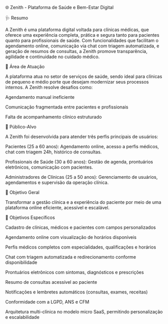 🌐 Zenith - Plataforma de Saúde e Bem-Estar Digital

🩺 Resumo

A Zenith é uma plataforma digital voltada para clínicas médicas, que oferece uma experiência completa, prática e segura tanto para pacientes quanto para profissionais de saúde. Com funcionalidades que facilitam o agendamento online, comunicação via chat com triagem automatizada, e geração de resumos de consultas, a Zenith promove transparência, agilidade e continuidade no cuidado médico.

💼 Área de Atuação

A plataforma atua no setor de serviços de saúde, sendo ideal para clínicas de pequeno e médio porte que desejam modernizar seus processos internos. A Zenith resolve desafios como:

Agendamento manual ineficiente

Comunicação fragmentada entre pacientes e profissionais

Falta de acompanhamento clínico estruturado

🎯 Público-Alvo

A Zenith foi desenvolvida para atender três perfis principais de usuários:

Pacientes (25 a 60 anos): Agendamento online, acesso a perfis médicos, chat com triagem 24h, histórico de consultas.

Profissionais de Saúde (30 a 60 anos): Gestão de agenda, prontuários eletrônicos, comunicação com pacientes.

Administradores de Clínicas (25 a 50 anos): Gerenciamento de usuários, agendamentos e supervisão da operação clínica.

🌟 Objetivo Geral

Transformar a gestão clínica e a experiência do paciente por meio de uma plataforma online eficiente, acessível e escalável.

🎯 Objetivos Específicos

Cadastro de clínicas, médicos e pacientes com campos personalizados

Agendamento online com visualização de horários disponíveis

Perfis médicos completos com especialidades, qualificações e horários

Chat com triagem automatizada e redirecionamento conforme disponibilidade

Prontuários eletrônicos com sintomas, diagnósticos e prescrições

Resumo de consultas acessível ao paciente

Notificações e lembretes automáticos (consultas, exames, receitas)

Conformidade com a LGPD, ANS e CFM

Arquitetura multi-clínica no modelo micro SaaS, permitindo personalização e escalabilidade
